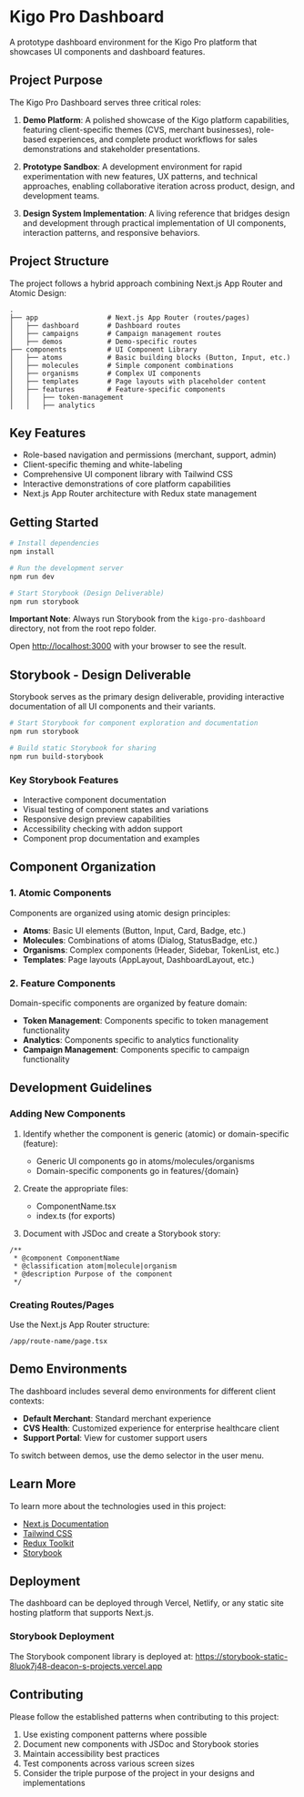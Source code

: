 # Kigo Pro Dashboard

A prototype dashboard environment for the Kigo Pro platform that showcases UI components and dashboard features.

## Project Purpose

The Kigo Pro Dashboard serves three critical roles:

1. **Demo Platform**: A polished showcase of the Kigo platform capabilities, featuring client-specific themes (CVS, merchant businesses), role-based experiences, and complete product workflows for sales demonstrations and stakeholder presentations.

2. **Prototype Sandbox**: A development environment for rapid experimentation with new features, UX patterns, and technical approaches, enabling collaborative iteration across product, design, and development teams.

3. **Design System Implementation**: A living reference that bridges design and development through practical implementation of UI components, interaction patterns, and responsive behaviors.

## Project Structure

The project follows a hybrid approach combining Next.js App Router and Atomic Design:

```
.
├── app                 # Next.js App Router (routes/pages)
│   ├── dashboard       # Dashboard routes
│   ├── campaigns       # Campaign management routes
│   ├── demos           # Demo-specific routes
├── components          # UI Component Library
│   ├── atoms           # Basic building blocks (Button, Input, etc.)
│   ├── molecules       # Simple component combinations
│   ├── organisms       # Complex UI components
│   ├── templates       # Page layouts with placeholder content
│   ├── features        # Feature-specific components
│   │   ├── token-management
│   │   ├── analytics
```

## Key Features

- Role-based navigation and permissions (merchant, support, admin)
- Client-specific theming and white-labeling
- Comprehensive UI component library with Tailwind CSS
- Interactive demonstrations of core platform capabilities
- Next.js App Router architecture with Redux state management

## Getting Started

```bash
# Install dependencies
npm install

# Run the development server
npm run dev

# Start Storybook (Design Deliverable)
npm run storybook
```

**Important Note**: Always run Storybook from the `kigo-pro-dashboard` directory, not from the root repo folder.

Open [http://localhost:3000](http://localhost:3000) with your browser to see the result.

## Storybook - Design Deliverable

Storybook serves as the primary design deliverable, providing interactive documentation of all UI components and their variants.

```bash
# Start Storybook for component exploration and documentation
npm run storybook

# Build static Storybook for sharing
npm run build-storybook
```

### Key Storybook Features

- Interactive component documentation
- Visual testing of component states and variations
- Responsive design preview capabilities
- Accessibility checking with addon support
- Component prop documentation and examples

## Component Organization

### 1. Atomic Components

Components are organized using atomic design principles:

- **Atoms**: Basic UI elements (Button, Input, Card, Badge, etc.)
- **Molecules**: Combinations of atoms (Dialog, StatusBadge, etc.)
- **Organisms**: Complex components (Header, Sidebar, TokenList, etc.)
- **Templates**: Page layouts (AppLayout, DashboardLayout, etc.)

### 2. Feature Components

Domain-specific components are organized by feature domain:

- **Token Management**: Components specific to token management functionality
- **Analytics**: Components specific to analytics functionality
- **Campaign Management**: Components specific to campaign functionality

## Development Guidelines

### Adding New Components

1. Identify whether the component is generic (atomic) or domain-specific (feature):

   - Generic UI components go in atoms/molecules/organisms
   - Domain-specific components go in features/{domain}

2. Create the appropriate files:

   - ComponentName.tsx
   - index.ts (for exports)

3. Document with JSDoc and create a Storybook story:

```tsx
/**
 * @component ComponentName
 * @classification atom|molecule|organism
 * @description Purpose of the component
 */
```

### Creating Routes/Pages

Use the Next.js App Router structure:

```
/app/route-name/page.tsx
```

## Demo Environments

The dashboard includes several demo environments for different client contexts:

- **Default Merchant**: Standard merchant experience
- **CVS Health**: Customized experience for enterprise healthcare client
- **Support Portal**: View for customer support users

To switch between demos, use the demo selector in the user menu.

## Learn More

To learn more about the technologies used in this project:

- [Next.js Documentation](https://nextjs.org/docs)
- [Tailwind CSS](https://tailwindcss.com/docs)
- [Redux Toolkit](https://redux-toolkit.js.org/)
- [Storybook](https://storybook.js.org/docs/react/get-started/introduction)

## Deployment

The dashboard can be deployed through Vercel, Netlify, or any static site hosting platform that supports Next.js.

### Storybook Deployment

The Storybook component library is deployed at:
https://storybook-static-8luok7j48-deacon-s-projects.vercel.app

## Contributing

Please follow the established patterns when contributing to this project:

1. Use existing component patterns where possible
2. Document new components with JSDoc and Storybook stories
3. Maintain accessibility best practices
4. Test components across various screen sizes
5. Consider the triple purpose of the project in your designs and implementations

